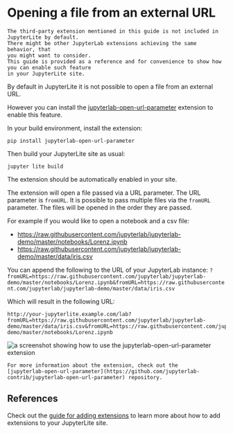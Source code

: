 # Opening a file from an external URL

```{warning}
The third-party extension mentioned in this guide is not included in JupyterLite by default.
There might be other JupyterLab extensions achieving the same behavior, that
you might want to consider.
This guide is provided as a reference and for convenience to show how you can enable such feature
in your JupyterLite site.
```

By default in JupyterLite it is not possible to open a file from an external URL.

However you can install the
[jupyterlab-open-url-parameter](https://github.com/jupyterlab-contrib/jupyterlab-open-url-parameter)
extension to enable this feature.

In your build environment, install the extension:

```shell
pip install jupyterlab-open-url-parameter
```

Then build your JupyterLite site as usual:

```shell
jupyter lite build
```

The extension should be automatically enabled in your site.

The extension will open a file passed via a URL parameter. The URL parameter is
`fromURL`. It is possible to pass multiple files via the `fromURL` parameter. The files
will be opened in the order they are passed.

For example if you would like to open a notebook and a csv file:

- https://raw.githubusercontent.com/jupyterlab/jupyterlab-demo/master/notebooks/Lorenz.ipynb
- https://raw.githubusercontent.com/jupyterlab/jupyterlab-demo/master/data/iris.csv

You can append the following to the URL of your JupyterLab instance:
`?fromURL=https://raw.githubusercontent.com/jupyterlab/jupyterlab-demo/master/notebooks/Lorenz.ipynb&fromURL=https://raw.githubusercontent.com/jupyterlab/jupyterlab-demo/master/data/iris.csv`

Which will result in the following URL:

```
http://your-jupyterlite.example.com/lab?fromURL=https://raw.githubusercontent.com/jupyterlab/jupyterlab-demo/master/data/iris.csv&fromURL=https://raw.githubusercontent.com/jupyterlab/jupyterlab-demo/master/notebooks/Lorenz.ipynb
```

![a screenshot showing how to use the jupyterlab-open-url-parameter extension](https://user-images.githubusercontent.com/591645/230444694-5297f8b7-4558-4a9c-bb05-918e1cdde3bc.gif)

```{note}
For more information about the extension, check out the
[jupyterlab-open-url-parameter](https://github.com/jupyterlab-contrib/jupyterlab-open-url-parameter) repository.
```

## References

Check out the [guide for adding extensions](../configure/simple_extensions.md) to learn
more about how to add extensions to your JupyterLite site.
